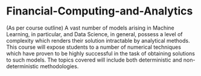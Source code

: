 # Financial-Computing-and-Analytics
(As per course outline) A vast number of models arising in Machine Learning, in particular, and Data Science, in general, possess a level of complexity which renders their solution intractable by analytical methods. This course will expose students to a number of numerical techniques which have proven to be highly successful in the task of obtaining solutions to such models. The topics covered will include both deterministic and non-deterministic methodologies.
